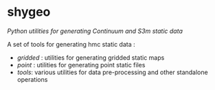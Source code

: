 # shygeo
*Python utilities for generating Continuum and S3m static data*

A set of tools for generating hmc static data :
- *gridded* : utilities for generating gridded static maps
- *point* : utilities for generating point static files
- *tools*: various utilities for data pre-processing and other standalone operations

